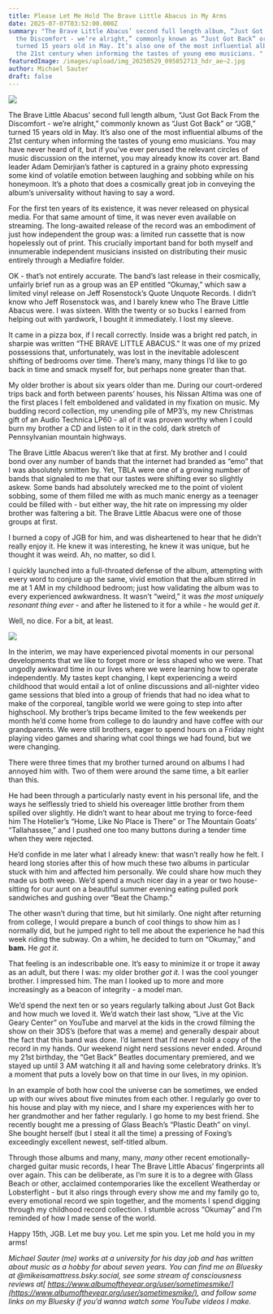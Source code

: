 ```yaml
---
title: Please Let Me Hold The Brave Little Abacus in My Arms
date: 2025-07-07T03:52:00.000Z
summary: "The Brave Little Abacus’ second full length album, “Just Got Back From
  the Discomfort - we’re alright,” commonly known as “Just Got Back” or “JGB,”
  turned 15 years old in May. It’s also one of the most influential albums of
  the 21st century when informing the tastes of young emo musicians. "
featuredImage: /images/upload/img_20250529_095852713_hdr_ae~2.jpg
author: Michael Sauter
draft: false
---
```

![](/images/upload/img_20250529_095852713_hdr_ae~2.jpg)





The Brave Little Abacus’ second full length album, “Just Got Back From the Discomfort - we’re alright,” commonly known as “Just Got Back” or “JGB,” turned 15 years old in May. It’s also one of the most influential albums of the 21st century when informing the tastes of young emo musicians. You may have never heard of it, but if you’ve ever perused the relevant circles of music discussion on the internet, you may already know its cover art. Band leader Adam Demirjian’s father is captured in a grainy photo expressing some kind of volatile emotion between laughing and sobbing while on his honeymoon. It’s a photo that does a cosmically great job in conveying the album’s universality without having to say a word. 

For the first ten years of its existence, it was never released on physical media. For that same amount of time, it was never even available on streaming. The long-awaited release of the record was an embodiment of just how independent the group was: a limited run cassette that is now hopelessly out of print. This crucially important band for both myself and innumerable independent musicians insisted on distributing their music entirely through a Mediafire folder.

OK - that’s not entirely accurate. The band’s last release in their cosmically, unfairly brief run as a group was an EP entitled “Okumay,” which saw a limited vinyl release on Jeff Rosenstock’s Quote Unquote Records. I didn’t know who Jeff Rosenstock was, and I barely knew who The Brave Little Abacus were. I was sixteen. With the twenty or so bucks I earned from helping out with yardwork, I bought it immediately. I lost my sleeve. 

It came in a pizza box, if I recall correctly. Inside was a bright red patch, in sharpie was written “THE BRAVE LITTLE ABACUS.” It was one of my prized possessions that, unfortunately, was lost in the inevitable adolescent shifting of bedrooms over time. There’s many, many things I’d like to go back in time and smack myself for, but perhaps none greater than that.

My older brother is about six years older than me. During our court-ordered trips back and forth between parents’ houses, his Nissan Altima was one of the first places I felt emboldened and validated in my fixation on music. My budding record collection, my unending pile of MP3’s, my new Christmas gift of an Audio Technica LP60 - all of it was proven worthy when I could burn my brother a CD and listen to it in the cold, dark stretch of Pennsylvanian mountain highways.

The Brave Little Abacus weren’t like that at first. My brother and I could bond over any number of bands that the internet had branded as “emo” that I was absolutely smitten by. Yet, TBLA were one of a growing number of bands that signaled to me that our tastes were shifting ever so slightly askew. Some bands had absolutely wrecked me to the point of violent sobbing, some of them filled me with as much manic energy as a teenager could be filled with - but either way, the hit rate on impressing my older brother was faltering a bit. The Brave Little Abacus were one of those groups at first.

I burned a copy of JGB for him, and was disheartened to hear that he didn’t really enjoy it. He knew it was interesting, he knew it was unique, but he thought it was weird. Ah, no matter, so did I. 

I quickly launched into a full-throated defense of the album, attempting with every word to conjure up the same, vivid emotion that the album stirred in me at 1 AM in my childhood bedroom; just how validating the album was to every experienced awkwardness. It wasn’t “weird,” it was *the most uniquely resonant thing ever* - and after he listened to it for a while - he would *get it*.

Well, no dice. For a bit, at least.

![](/images/upload/img_20250529_095944365_ae~2.jpg)

In the interim, we may have experienced pivotal moments in our personal developments that we like to forget more or less shaped who we were. That ungodly awkward time in our lives where we were learning how to operate independently. My tastes kept changing, I kept experiencing a weird childhood that would entail a lot of online discussions and all-nighter video game sessions that bled into a group of friends that had no idea what to make of the corporeal, tangible world we were going to step into after highschool. My brother’s trips became limited to the few weekends per month he’d come home from college to do laundry and have coffee with our grandparents. We were still brothers, eager to spend hours on a Friday night playing video games and sharing what cool things we had found, but we were changing.

There were three times that my brother turned around on albums I had annoyed him with. Two of them were around the same time, a bit earlier than this.

He had been through a particularly nasty event in his personal life, and the ways he selflessly tried to shield his overeager little brother from them spilled over slightly. He didn’t want to hear about me trying to force-feed him The Hotelier’s “Home, Like No Place is There” or The Mountain Goats’ “Tallahassee,” and I pushed one too many buttons during a tender time when they were rejected.

He’d confide in me later what I already knew: that wasn’t really how he felt. I heard long stories after this of how much these two albums in particular stuck with him and affected him personally. We could share how much they made us both weep. We’d spend a much nicer day in a year or two house-sitting for our aunt on a beautiful summer evening eating pulled pork sandwiches and gushing over “Beat the Champ.”

The other wasn’t during that time, but hit similarly. One night after returning from college, I would prepare a bunch of cool things to show him as I normally did, but he jumped right to tell me about the experience he had this week riding the subway. On a whim, he decided to turn on “Okumay,” and **bam.** He *got it*.

That feeling is an indescribable one. It’s easy to minimize it or trope it away as an adult, but there I was: my older brother *got it.* I was the cool younger brother. I impressed him. The man I looked up to more and more increasingly as a beacon of integrity - a model man.

We’d spend the next ten or so years regularly talking about Just Got Back and how much we loved it. We’d watch their last show, “Live at the Vic Geary Center” on YouTube and marvel at the kids in the crowd filming the show on their 3DS’s (before that was a meme) and generally despair about the fact that this band was done. I’d lament that I’d never hold a copy of the record in my hands. Our weekend night nerd sessions never ended. Around my 21st birthday, the “Get Back” Beatles documentary premiered, and we stayed up until 3 AM watching it all and having some celebratory drinks. It’s a moment that puts a lovely bow on that time in our lives, in my opinion.

In an example of both how cool the universe can be sometimes, we ended up with our wives about five minutes from each other. I regularly go over to his house and play with my niece, and I share my experiences with her to her grandmother and her father regularly. I go home to my best friend. She recently bought me a pressing of Glass Beach’s “Plastic Death” on vinyl. She bought herself (but I steal it all the time) a pressing of Foxing’s exceedingly excellent newest, self-titled album.

Through those albums and many, many, *many* other recent emotionally-charged guitar music records, I hear The Brave Little Abacus’ fingerprints all over again. This can be deliberate, as I’m sure it is to a degree with Glass Beach or other, acclaimed contemporaries like the excellent Weatherday or Lobsterfight - but it also rings through every show me and my family go to, every emotional record we spin together, and the moments I spend digging through my childhood record collection. I stumble across “Okumay” and I’m reminded of how I made sense of the world.

Happy 15th, JGB. Let me buy you. Let me spin you. Let me hold you in my arms!

*Michael Sauter (me) works at a university for his day job and has written about music as a hobby for about seven years. You can find me on Bluesky at @mikeisamattress.bsky.social‬, see some stream of consciousness reviews at[ https://www.albumoftheyear.org/user/sometimesmike/](https://www.albumoftheyear.org/user/sometimesmike/), and follow some links on my Bluesky if you’d wanna watch some YouTube videos I make.*
